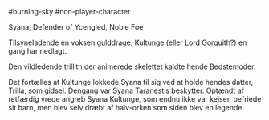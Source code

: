 #burning-sky #non-player-character

Syana, Defender of Ycengled, Noble Foe

Tilsyneladende en voksen gulddrage, Kultunge (eller Lord Gorquith?) en gang har nedlagt.

Den vildledende trillith der animerede skelettet kaldte hende Bedstemoder.

Det fortælles at Kultunge lokkede Syana til sig ved at holde hendes datter, Trilla, som gidsel. Dengang var Syana [Taranesti](./Taranesti.md)s beskytter.  Optændt af retfærdig vrede angreb Syana Kultunge, som endnu ikke var kejser, befriede sit barn, men blev selv dræbt af halv-orken som siden blev en legende.
